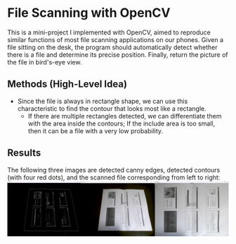 # File Scanning with OpenCV
This is a mini-project I implemented with OpenCV, aimed to reproduce similar functions of most file scanning applications on our phones. Given a file sitting on the desk, the program should automatically detect whether there is a file and determine its precise position. Finally, return the picture of the file in bird's-eye view.

## Methods (High-Level Idea)
  - Since the file is always in rectangle shape, we can use this characteristic to find the contour that looks most like a rectangle.
    - If there are multiple rectangles detected, we can differentiate them with the area inside the contours; If the include area is too small, then it can be a file with a very low probability.

## Results
The following three images are detected canny edges, detected contours (with four red dots), and the scanned file corresponding from left to right:
![My Image](./concate.png)

